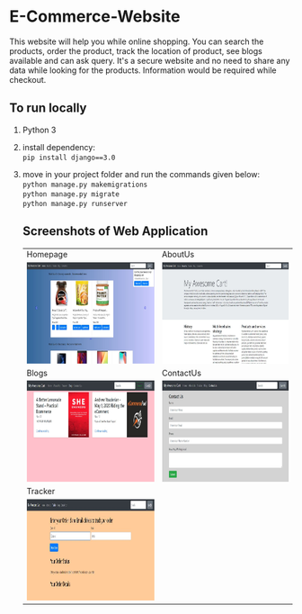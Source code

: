 # E-Commerce-Website
This website will help you while online shopping. You can search the products, order the product, track the location of product, see blogs available and can ask query. It's a secure website and no need to share any data while looking for the products. Information would be required while checkout.


## To run locally

1. Python 3
2. install dependency: \
     `pip install django==3.0`
3. move in your project folder and run the commands given below:\
     `python manage.py makemigrations`\
     `python manage.py migrate`\
     `python manage.py runserver`


     ## Screenshots of Web Application


     <table align="center">
     <tr>
         <td>
        			Homepage
         </td>
          <td>
          		AboutUs
          </td>
     </tr>
     <tr>
          <td>
              <img src="homepage.JPG" height="180" width="350">
          	</td>
          	<td>
              <img src="aboutus.JPG" height="180" width="350">
          	</td>
     </tr>
     <tr>
           <td>
          		  Blogs
          	</td>
          	<td>
          			ContactUs
          	</td>
     </tr>
     <tr>
          	<td><img src="blog2.JPG" height="180" width="350">
          	</td>
          	<td><img src="contactus.JPG" height="180" width="350">
          	</td>
     </tr>
     <tr>
           <td>
              Tracker
           </td>
     </tr>
     <tr>
          <td><img src="tracker.JPG" height="180" width="350">
          </td>
     </tr>


     </table>
